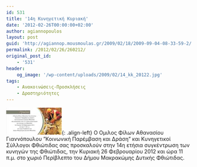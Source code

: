 ```yaml
---
id: 531
title: '14η Κυνηγετική Κυριακή'
date: '2012-02-26T00:00:00+02:00'
author: agiannopoulos
layout: post
guid: 'http://agiannop.mousmoulas.gr/2009/02/18/2009-09-04-08-33-59-2/'
permalink: /2012/02/26/260212/
original_post_id:
    - '531'
header:
    og_image: '/wp-content/uploads/2009/02/14_kk_20122.jpg'
tags:
    - Ανακοινώσεις-Προσκλήσεις
    - Δραστηριότητες
---
```


[![14_kk_2012s](/wp-content/uploads/2009/02/14_kk_2012s2.jpg)](/wp-content/uploads/2009/02/14_kk_20122.jpg){: .align-left}
Ο Ομιλος Φίλων Αθανασίου Γιαννόπουλου ”Κοινωνική Παρέμβαση και Δράση” και Κυνηγετικοί Σύλλογοι Φθιώτιδας σας προσκαλούν στην 14η ετήσια συγκέντρωση των κυνηγών της Φθιώτιδας, την Κυριακή 26 Φεβρουαρίου 2012 και ώρα 11 π.μ. στο χωριό Περίβλεπτο του Δήμου Μακρακώμης Δυτικής Φθιώτιδας.